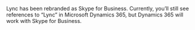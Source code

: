 Lync has been rebranded as Skype for Business. Currently, you’ll still see references to “Lync” in Microsoft Dynamics 365, but Dynamics 365 will work with Skype for Business.